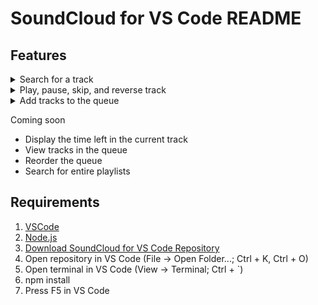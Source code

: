 # SoundCloud for VS Code README

## Features

<details><summary>Search for a track</summary>

![](https://i.imgur.com/eyZbYyW.gif)
</details>
<details><summary>Play, pause, skip, and reverse track</summary>

![](https://i.imgur.com/DbuZzeQ.png)
</details>
<details><summary>Add tracks to the queue</summary>

![](https://i.imgur.com/uKIbDJl.gif)
</details>


Coming soon
 - Display the time left in the current track
 - View tracks in the queue
 - Reorder the queue
 - Search for entire playlists


## Requirements

1. [VSCode](https://code.visualstudio.com/download)
2. [Node.js](https://nodejs.org/en/download/)
3. [Download SoundCloud for VS Code Repository](https://github.com/owen-hunter1/soundcloud-for-vs-code)
4. Open repository in VS Code (File -> Open Folder...; Ctrl + K, Ctrl + O)
5. Open terminal in VS Code (View -> Terminal; Ctrl + `)
6. npm install
7. Press F5 in VS Code